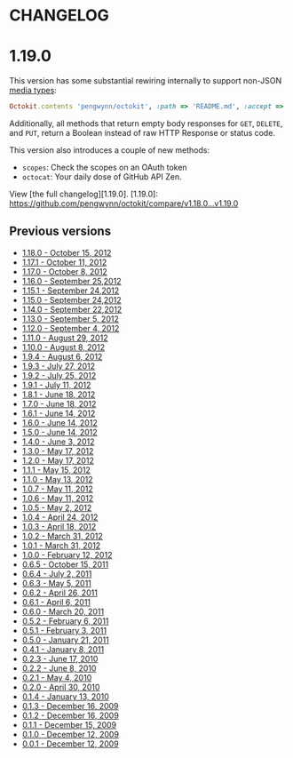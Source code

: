 # CHANGELOG

# 1.19.0

This version has some substantial rewiring internally to support non-JSON
[media types][media-types]:

```ruby
Octokit.contents 'pengwynn/octokit', :path => 'README.md', :accept => 'application/vnd.github.html'
```

Additionally, all methods that return empty body responses for `GET`, `DELETE`,
and `PUT`, return a Boolean instead of raw HTTP Response or status code.

This version also introduces a couple of new methods:

* `scopes`: Check the scopes on an OAuth token
* `octocat`: Your daily dose of GitHub API Zen.

View [the full changelog][1.19.0].
[1.19.0]: https://github.com/pengwynn/octokit/compare/v1.18.0...v1.19.0

## Previous versions

* [1.18.0 - October 15, 2012](https://github.com/pengwynn/octokit/compare/v1.17.1...v1.18.0)
* [1.17.1 - October 11, 2012](https://github.com/pengwynn/octokit/compare/v1.17.0...v1.17.1)
* [1.17.0 - October 8, 2012](https://github.com/pengwynn/octokit/compare/v1.16.0...v1.17.0)
* [1.16.0 - September 25,2012](https://github.com/pengwynn/octokit/compare/v1.15.1...v1.16.0)
* [1.15.1 - September 24,2012](https://github.com/pengwynn/octokit/compare/v1.15.0...v1.15.1)
* [1.15.0 - September 24,2012](https://github.com/pengwynn/octokit/compare/v1.14.0...v1.15.0)
* [1.14.0 - September 22,2012](https://github.com/pengwynn/octokit/compare/v1.13.0...v1.14.0)
* [1.13.0 - September 5, 2012](https://github.com/pengwynn/octokit/compare/v1.12.0...v1.13.0)
* [1.12.0 - September 4, 2012](https://github.com/pengwynn/octokit/compare/v1.11.0...v1.12.0)
* [1.11.0 - August 29, 2012](https://github.com/pengwynn/octokit/compare/v1.10.0...v1.11.0)
* [1.10.0 - August 8, 2012](https://github.com/pengwynn/octokit/compare/v1.9.4...v1.10.0)
* [1.9.4 - August 6, 2012](https://github.com/pengwynn/octokit/compare/v1.9.3...v1.9.4)
* [1.9.3 - July 27, 2012](https://github.com/pengwynn/octokit/compare/v1.9.2...v1.9.3)
* [1.9.2 - July 25, 2012](https://github.com/pengwynn/octokit/compare/v1.9.1...v1.9.2)
* [1.9.1 - July 11, 2012](https://github.com/pengwynn/octokit/compare/v1.8.1...v1.9.1)
* [1.8.1 - June 18, 2012](https://github.com/pengwynn/octokit/compare/v1.8.0...v1.8.1)
* [1.7.0 - June 18, 2012](https://github.com/pengwynn/octokit/compare/v1.6.1...v1.7.0)
* [1.6.1 - June 14, 2012](https://github.com/pengwynn/octokit/compare/v1.6.0...v1.6.1)
* [1.6.0 - June 14, 2012](https://github.com/pengwynn/octokit/compare/v1.5.0...v1.6.0)
* [1.5.0 - June 14, 2012](https://github.com/pengwynn/octokit/compare/v1.4.0...v1.5.0)
* [1.4.0 - June 3, 2012](https://github.com/pengwynn/octokit/compare/v1.3.0...v1.4.0)
* [1.3.0 - May 17, 2012](https://github.com/pengwynn/octokit/compare/v1.2.1...v1.3.0)
* [1.2.0 - May 17, 2012](https://github.com/pengwynn/octokit/compare/v1.1.1...v1.2.0)
* [1.1.1 - May 15, 2012](https://github.com/pengwynn/octokit/compare/v1.1.0...v1.1.1)
* [1.1.0 - May 13, 2012](https://github.com/pengwynn/octokit/compare/v1.0.7...v1.1.0)
* [1.0.7 - May 11, 2012](https://github.com/pengwynn/octokit/compare/v1.0.6...v1.0.7)
* [1.0.6 - May 11, 2012](https://github.com/pengwynn/octokit/compare/v1.0.5...v1.0.6)
* [1.0.5 - May 2, 2012](https://github.com/pengwynn/octokit/compare/v1.0.4...v1.0.5)
* [1.0.4 - April 24, 2012](https://github.com/pengwynn/octokit/compare/v1.0.3...v1.0.4)
* [1.0.3 - April 18, 2012](https://github.com/pengwynn/octokit/compare/v1.0.2...v1.0.3)
* [1.0.2 - March 31, 2012](https://github.com/pengwynn/octokit/compare/v1.0.1...v1.0.2)
* [1.0.1 - March 31, 2012](https://github.com/pengwynn/octokit/compare/v1.0.0...v1.0.1)
* [1.0.0 - February 12, 2012](https://github.com/pengwynn/octokit/compare/v0.6.5...v1.0.0)
* [0.6.5 - October 15, 2011](https://github.com/pengwynn/octokit/compare/v0.6.4...v0.6.5)
* [0.6.4 - July 2, 2011](https://github.com/pengwynn/octokit/compare/v0.6.3...v0.6.4)
* [0.6.3 - May 5, 2011](https://github.com/pengwynn/octokit/compare/v0.6.2...v0.6.3)
* [0.6.2 - April 26, 2011](https://github.com/pengwynn/octokit/compare/v0.6.1...v0.6.2)
* [0.6.1 - April 6, 2011](https://github.com/pengwynn/octokit/compare/v0.6.0...v0.6.1)
* [0.6.0 - March 20, 2011](https://github.com/pengwynn/octokit/compare/v0.5.2...v0.6.0)
* [0.5.2 - February 6, 2011](https://github.com/pengwynn/octokit/compare/v0.5.1...v0.5.2)
* [0.5.1 - February 3, 2011](https://github.com/pengwynn/octokit/compare/v0.5.0...v0.5.1)
* [0.5.0 - January 21, 2011](https://github.com/pengwynn/octokit/compare/v0.4.1...v0.5.0)
* [0.4.1 - January 8, 2011](https://github.com/pengwynn/octokit/compare/v0.2.3...v0.4.1)
* [0.2.3 - June 17, 2010](https://github.com/pengwynn/octokit/compare/v0.2.2...v0.2.3)
* [0.2.2 - June 8, 2010](https://github.com/pengwynn/octokit/compare/v0.2.1...v0.2.2)
* [0.2.1 - May 4, 2010](https://github.com/pengwynn/octokit/compare/v0.2.0...v0.2.1)
* [0.2.0 - April 30, 2010](https://github.com/pengwynn/octokit/compare/v0.1.4...v0.2.0)
* [0.1.4 - January 13, 2010](https://github.com/pengwynn/octokit/compare/v0.1.3...v0.1.4)
* [0.1.3 - December 16, 2009](https://github.com/pengwynn/octokit/compare/v0.1.2...v0.1.3)
* [0.1.2 - December 16, 2009](https://github.com/pengwynn/octokit/compare/v0.1.1...v0.1.2)
* [0.1.1 - December 15, 2009](https://github.com/pengwynn/octokit/compare/v0.1.0...v0.1.1)
* [0.1.0 - December 12, 2009](https://github.com/pengwynn/octokit/compare/v0.0.1...v0.1.0)
* [0.0.1 - December 12, 2009](https://github.com/pengwynn/octokit/compare/cb7d5480944229e1a5ddfa9d1113903628765584...v0.0.1)


[media-types]: http://developer.github.com/v3/media/
